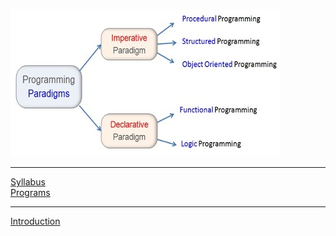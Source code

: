 ![paradigms](paradigms.jpg)

<hr>

[Syllabus](docs/syllabus.pdf)<br>
[Programs](https://github.com/lutzhamel/CSC493/tree/main/programs)<br>

<hr>

[Introduction](notes/csc493-ln001.pdf)<br>
